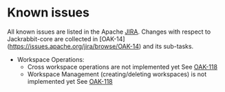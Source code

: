 <!--
   Licensed to the Apache Software Foundation (ASF) under one or more
   contributor license agreements.  See the NOTICE file distributed with
   this work for additional information regarding copyright ownership.
   The ASF licenses this file to You under the Apache License, Version 2.0
   (the "License"); you may not use this file except in compliance with
   the License.  You may obtain a copy of the License at

       http://www.apache.org/licenses/LICENSE-2.0

   Unless required by applicable law or agreed to in writing, software
   distributed under the License is distributed on an "AS IS" BASIS,
   WITHOUT WARRANTIES OR CONDITIONS OF ANY KIND, either express or implied.
   See the License for the specific language governing permissions and
   limitations under the License.
  -->

Known issues
============
All known issues are listed in the Apache [JIRA](https://issues.apache.org/jira/browse/OAK).
Changes with respect to Jackrabbit-core are collected in [OAK-14]
(https://issues.apache.org/jira/browse/OAK-14) and its sub-tasks.

* Workspace Operations:
    * Cross workspace operations are not implemented yet
      See [OAK-118](https://issues.apache.org/jira/browse/OAK-118)
    * Workspace Management (creating/deleting workspaces) is not implemented yet
      See [OAK-118](https://issues.apache.org/jira/browse/OAK-118)
